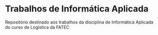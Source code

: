 # Trabalhos de Informática Aplicada
Repositório destinado aos trabalhos da disciplina de Informática Aplicada do curso de Logística da FATEC
